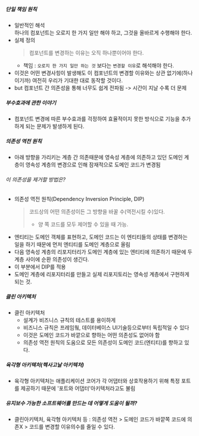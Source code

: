 ##### 단일 책임 원칙
* 일반적인 해석 
  <br>하나의 컴포넌트는 오로지 한 가지  일만 해야 하고, 그것을 올바르게 수행해야 한다.
* 실제 정의
  > 컴포넌트를 변경하는 이유는 오직 하나뿐이어야 한다.
    * 책임 : `오로지 한 가지 일만 하는 것` 보다는 `변경할 이유`로 해석해야 한다.
* 이것은 어떤 변경사힝이 발생해도 이 컴포넌트의 변경할 이유와는 상관 없기에(하나이기까) 여전히 우리가 기대한 대로 동작할 것이다.
* but 컴포넌트 간 의존성을 통해 너무도 쉽게 전파됨 -> 시간이 지날 수록 더 문제
##### 부수효과에 관한 이야기
* 컴포넌트 변경에 따른 부수효과를 걱정하여 효율적이지 못한 방식으로 기능을 추가하게 되는 문제가 발생하게 된다.
##### 의존성 역전 원칙
* 아래 방향을 가리키는 계층 간 의존때문에 영속성 계층에 의존하고 있던 도메인 계층이 영속성 계층의 변경으로 인해 잠재적으로 도메인 코드가 변경됨
###### 이 의존성을 제거할 방법은?
* 의존성 역전 원칙(Dependency Inversion Principle, DIP)
  > 코드상의 어떤 의존성이든 그 방향을 바꿀 수(역전시킬 수)있다.
  > * 양 쪽 코드를 모두 제어할 수 있을 때 가능.
* 엔티티는 도메인 객체를 표현하고, 도메인 코드는 이 엔티티들의 상태를 변경하는 일을 하기 때문에 먼저 엔티티를 도메인 계층으로 올림
* 다음 영속성 계층의 리포지터리가 도메인 계층에 있는 엔티티에 의존하기 때문에 두 계층 사이에 순환 의존성이 생긴다. 
* 이 부분에서 DIP를 적용
* 도메인 계층에 리포지터리를 만들고 실제 리포지토리는 영속성 계층에서 구현하게 되는 것.
##### 클린 아키텍처
* 클린 아키텍처
  * 설계가 비즈니스 규칙의 테스트를 용이하게 
  * 비즈니스 규칙은 프레임웤, 데이터베이스 UI기술등으로부터 독립적일 수 있다
  * 이것은 도메인 코드가 바깥으로 향하는 어떤 의존성도 없어야 함
  * 의존성 역전 원칙의 도움으로 모든 의존성이 도메인 코드(엔티티)를 향하고 있다.

##### 육각형 아키텍처(헥사고날 아키텍처)
* 육각형 아키텍처는 애플리케이션 코어가 각 어댑터와 상호작용하기 위해 특정 포트를 제공하기 때문에 '포트와 어댑터'아키텍처라고도 불림

##### 유지보수 가능한 소프트웨어를 만드는 데 어떻게 도움이 될까?
* 클린아키텍처, 육각형 아키텍처 등 : 의존성 역전 > 도메인 코드가 바깥쪽 코드에 의존X > 코드를 변경할 이유의수를 줄일 수 있다.